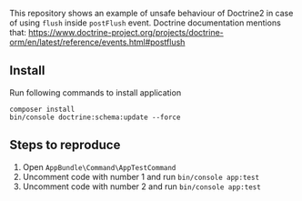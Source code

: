 This repository shows an example of unsafe behaviour of Doctrine2 in case of using `flush` inside `postFlush` event.
Doctrine documentation mentions that: https://www.doctrine-project.org/projects/doctrine-orm/en/latest/reference/events.html#postflush 

Install
-------

Run following commands to install application
```
composer install
bin/console doctrine:schema:update --force
```

Steps to reproduce
------------------
1. Open `AppBundle\Command\AppTestCommand`
2. Uncomment code with number 1 and run `bin/console app:test`
3. Uncomment code with number 2 and run `bin/console app:test`
